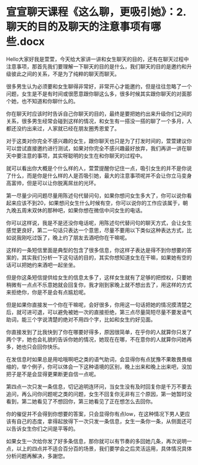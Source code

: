 # 宣宣聊天课程《这么聊，更吸引她》：2.聊天的目的及聊天的注意事项有哪些.docx

Hello大家好我是萱萱，今天给大家讲一讲和女生聊天的目的，还有在聊天过程中注意事项，那首先我们要理解一下聊天的目的是什么，我们聊天的目的是邀约和升级彼此之间的关系，不是为了纯粹的聊天而聊天。

很多男生认为必须要和女生聊得非常好，非常开心才能邀约，但是往往忽略了一个问题，女生是不是有时间或很愿意跟你聊这么多，很多时候其实跟你聊天的对面那个她，也不知道和你聊什么的。

你在聊天时应该时时告诉自己你聊天的目的，最终是要把她约出来升级你们之间的关系，很多男生经常会碰到这样的情况，和女生有一搭没一搭的聊了一个多月，人都还没约出来过，人家就已经在朋友圈秀恩爱了。

对于这类对你完全不感兴趣的女生，跟你聊天也只是为了打发时间的，萱萱建议你可以尝试直接邀约进行测试，如果对你完全不感兴趣最好放弃，我们再讲一讲在聊天中要注意的事项，其实呀聪明的女生在和你聊天的过程中。

就可以看出你大概是个什么样的人，萱萱提醒你记住一点，吸引女生的并不是你说了什么，而是你是什么样的人是否吸引她，最大的注意事项呢并不会让你立马变身高富帅，但是可以让你脱离屌丝的光环。

第一尽量少问问题尽量用陈述句代替问句，如果你想问女生多大了，你可以说你看起来应该不到20，如果想问女生什么时候有空，你可以说你的工作应该属于，朝九晚五周末双休的那种吧，如果你想在微信中问女生的电话。

你可以这样说，我是不是还没你电话呢，用陈述句代替问句的聊天方式，会让女生感觉更良好，第二一句话只表达一个意思，尽量不要用以下类似这种表达方式，比如说我刚吃过饭了，晚上约了朋友去酒吧你在干嘛呢。

这样的一条短信里面是典型的包含了很多信息，你这样子表达是得不到你想要的答案的，其实我们分析一下这句话的目的，其实你想知道女生在干嘛，如果她有空的话可以把她约来酒吧一起坐坐。

但是你这条短信提供给女生的信息太多了，这样女生就有了足够的把控权，只要她稍微有一点点不乐意她就会回复你，我才刚到家晚上就不想出去了，用这样的方式来拒绝你，你是不是会有点尴尬呢。

但是如果你直接发一个你在干嘛呢，会好很多，你用这一句话把她的情况摸清楚之后，就可进可退，可以避免被她一次的直接拒绝，第三点尽量简短尽量不要发语气助词，能三个字说清楚的绝对不用四个字，比如和女生约好见面。

你直接发到了比我快到了你在哪要好得多，原因很简单，在乎你的人就算你只发了两个字，她也会礼貌的告诉你她的情况，她现在在哪，不在意你的人就算你问她再多，她也只会回你快乐。

在发信息时如果总是用哈哦啊吧之类的语气助词，会显得你有点犹豫不果敢畏畏缩缩的，举个例子，你可以体会一下这种语境的区别，晚上出来和晚上出来吧，没加把子是不是会显得更果断更自信一点呢。

第四点一次只发一条信息，切记追明连环问，当女生没有及时回复你是千万不要去追问，再么问你问题呢之类的问题，女生不回复你无非有三个原因，第一她暂时没看到，第二她看见了不想回你，第三她看见了正在想怎么去回你。

你的催促并不会得到你想要的答案，只会显得你有点low，在这种情况下男人更应该有自己的态度，拿得起放得下一次只发一条信息，女生一条你一条，从侧面还可以告诉女生你们之间是平等的。

如果女生一次给你发了好多条信息，那你就可以有节奏的多回她几条，再次说明一点，以上的四点并不适合百分百的场景，我们要学会之后灵活运用，具体情况具体分析问题再解决，多謝您。

